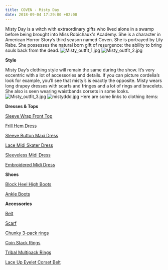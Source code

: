 ```yaml
---
title: COVEN - Misty Day
date: 2018-09-04 17:29:00 +02:00
---
```


Misty Day is a witch with extraordinary gifts who lived alone in a swamp before being brought into Miss Robichaux's Academy. She is a character in American Horror Story’s third season named Coven. She is portrayed by Lily Rabe. She possesses the natural born gift of resurgence: the ability to bring souls back from the dead.
![Misty_outfit_1.jpg](/uploads/Misty_outfit_1.jpg)
![Misty_outfit_2.jpg](/uploads/Misty_outfit_2.jpg)

**Style**

Misty Day’s clothing style will remain the same during the show. It’s very eccentric with a lot of accessories and details. If you can picture cordelia’s look for example, you’ll see that misty’s is exactly the opposite. Misty wears long drapey dresses with scarfs and fringes and a lot of rings and bracelets. She also is seen wearing waistbands corsets in some looks.
![Misty_outfit_3.jpg](/uploads/Misty_outfit_3.jpg)
![mistyddd.jpg](/uploads/mistyddd.jpg)
Here are some links to clothing items:

**Dresses & Tops**

[Sleeve Wrap Front Top](https://nl.boohoo.com/petite-extreme-sleeve-wrap-front-top/PZZ84243.html?color=105)

[Frill Hem Dress](https://www.monki.com/en_eur/clothing/dresses/product.frill-hem-dress-sports-car-red.0689860001.html) 

[Sleeve  Button Maxi Dress](https://nl.boohoo.com/-lace-waist-sleeve-button-maxi-dress/DZZ86898.html)

[Lace Midi Skater Dress](http://eu.topshop.com/en/tseu/product/clothing-485092/dresses-485107/lace-midi-skater-dress-7775138)

[Sleeveless Midi Dress](http://eu.topshop.com/en/tseu/product/clothing-485092/dresses-485107/sleeveless-broderie-midi-dress-7831443)

[Embroidered Midi Dress](http://eu.topshop.com/en/tseu/product/clothing-485092/dresses-485107/embroidered-plunge-midi-dot-dress-7831572)

**Shoes**

[Block Heel High Boots](https://nl.boohoo.com/block-heel-tie-back-thigh-high-boots/DZZ75477.html?color=197)

[Ankle Boots](https://www.urbanoutfitters.com/shop/crosswalk-dream-ankle-boot?category=boots-for-women&color=001)

**Accessories**

[Belt](https://nl.boohoo.com/obi-belt-with-tassel/DZZ58834.html)

[Scarf](https://www.urbanoutfitters.com/shop/large-silk-oblong-scarf?category=scarves-for-women&color=049)

[Chunky 3-pack rings](http://eu.topshop.com/en/tseu/product/bags-accessories-1702217/jewellery-485134/chunky-signet-3-pack-rings-7896663)

[Coin Stack Rings](http://eu.topshop.com/en/tseu/product/bags-accessories-1702217/jewellery-485134/coin-stack-rings-7803554)

[Tribal Multipack Rings](http://eu.topshop.com/en/tseu/product/bags-accessories-1702217/jewellery-485134/tribal-multipack-rings-7856282)

[Lace Up Eyelet Corset Belt ](https://nl.boohoo.com/lace-up-eyelet-corset-belt/DZZ58814.html)